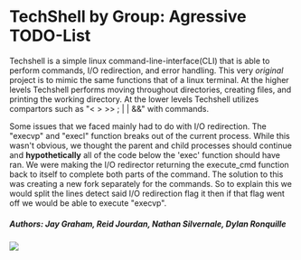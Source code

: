 

# TechShell by Group: Agressive TODO-List 


Techshell is a simple linux command-line-interface(CLI) that is able to perform commands, I/O redirection, and error handling. This very *original* project is to mimic the same functions that of a linux terminal. At the higher levels Techshell performs moving throughout directories, creating files, and printing the working directory. At the lower levels Techshell utilizes compartors such as "< > >> ;  | |  &&" with commands. 

Some issues that we faced mainly had to do with I/O redirection. The "execvp" and "execl" function breaks out of the current process. While this wasn't obvious, we thought the parent and child processes should continue and **hypothetically** all of the code below the 'exec' function should have ran. We were making the I/O redirector returning the execute_cmd function back to itself to complete both parts of the command. The solution to this was creating a new fork separately for the commands. So to explain this we would split the lines detect said I/O redirection flag it then if that flag went off we would be able to execute "execvp".
##### Authors: Jay Graham, Reid Jourdan, Nathan Silvernale, Dylan Ronquille
![](https://brand.latech.edu/wp-content/uploads/sites/13/2021/03/favicon-300x300-1.png)

